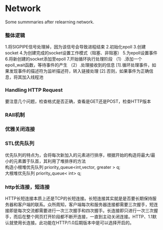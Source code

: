 # Network
Some summmaries after relearning network.
### 整体逻辑
1.将SIGPIPE信号处理掉，因为该信号会导致进程结束
2.初始化epoll
3.创建socket
4.为创建完成的socket设置工作模式（阻塞、非阻塞）
5.为epoll设置事件
6.将新创建的socket添加至epoll
7.开始循环执行处理阶段
（1）.添加一个epoll_wait函数，等待事件的产生
（2）.处理接收到的信息
[1].循环处理事件，如果发现事件的描述符为监听描述符，转入链接处理
[2].否则，如果事件为正确信息，将其加入线程池

### Handling HTTP Request
要注意几个问题，检查格式是否正确，查看是GET还是POST，检查HTTP版本

### RAII机制
### 优雅关闭连接
### STL优先队列
优先队列的特点为，会将每次新加入的元素进行排序，根据开始的构造将最大/最小的元素置于队首，其利用了堆排序的方法 </br>
构造小根堆优先队列 priority_queue<int,vector<int>, greater<int> > q; </br>
 大根堆优先队列   priority_queue< int> q; </br>
### http长连接，短连接
 HTTP长短连接本质上还是TCP的长短连接。长短连接其实就是是否要长期保持服务器和客户端的联系。众所周知，客户端每次和服务器连接都需要三次握手，短连接即是每次交流都需要进行一次三次握手和四次握手。长连接即只进行一次三次握手，而后在整个网页打开阶段都不断开连接，一直到主动关闭连接。HTTP、1.1默认就使用长连接。此功能在HTTP/1.0后期版本中是可以选择开启的。
